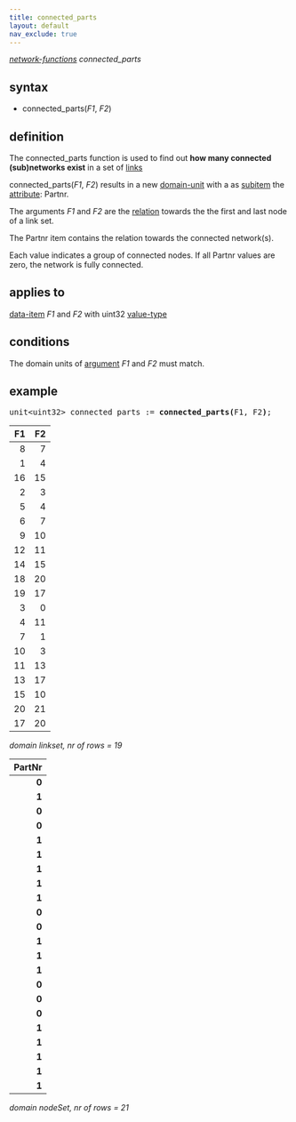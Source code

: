 ```yaml
---
title: connected_parts
layout: default
nav_exclude: true
---
```

*[network-functions](network-functions) connected_parts*

## syntax

- connected_parts(*F1*, *F2*)

## definition

The connected_parts function is used to find out **how many connected (sub)networks exist** in a set of [links](https://en.wikipedia.org/wiki/Network_topology)

connected_parts(*F1*, *F2*) results in a new [domain-unit](domain-unit) with a as [subitem](subitem) the [attribute](attribute): Partnr.

The arguments *F1* and *F2* are the [relation](relation) towards the the first and last node of a link set.

The Partnr item contains the relation towards the connected network(s).

Each value indicates a group of connected nodes. If all Partnr values are zero, the network is fully connected.

## applies to

[data-item](data-item) *F1* and *F2* with uint32 [value-type](value-type)

## conditions

The domain units of [argument](argument) *F1* and *F2* must match.

## example

<pre>
unit&lt;uint32&gt; connected_parts := <B>connected_parts(</B>F1, F2<B>)</B>;
</pre>

| F1  | F2  |
|----:|----:|
| 8   | 7   |
| 1   | 4   |
| 16  | 15  |
| 2   | 3   |
| 5   | 4   |
| 6   | 7   |
| 9   | 10  |
| 12  | 11  |
| 14  | 15  |
| 18  | 20  |
| 19  | 17  |
| 3   | 0   |
| 4   | 11  |
| 7   | 1   |
| 10  | 3   |
| 11  | 13  |
| 13  | 17  |
| 15  | 10  |
| 20  | 21  |
| 17  | 20  |

*domain linkset, nr of rows = 19*

| **PartNr** |
|-----------:|
| **0**      |
| **1**      |
| **0**      |
| **0**      |
| **1**      |
| **1**      |
| **1**      |
| **1**      |
| **1**      |
| **0**      |
| **0**      |
| **1**      |
| **1**      |
| **1**      |
| **0**      |
| **0**      |
| **0**      |
| **1**      |
| **1**      |
| **1**      |
| **1**      |
| **1**      |

*domain nodeSet, nr of rows = 21*